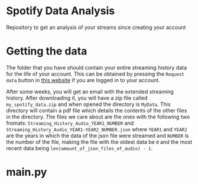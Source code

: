 # Spotify Data Analysis
Repository to get an analysis of your streams since creating your account

# Getting the data
The folder that you have should contain your entire streaming history data for the life of your account. This can be obtained by pressing the `Request data` button in [this website](https://www.spotify.com/us/account/privacy/) if you are logged in to your account. 

After some weeks, you will get an email with the extended streaming history. After downloading it, you will have a zip file called `my_spotify_data.zip` and when opened the directory is `MyData`. This directory will contain a pdf file which details the contents of the other files in the directory. The files we care about are the ones with the following two fromats: `Streaming_History_Audio_YEAR1_NUMBER` and `Streaming_History_Audio_YEAR1-YEAR2_NUMBER.json` where `YEAR1` and `YEAR2` are the years in which the data of the json file were streamed and `NUMBER` is the number of the file, making the file with the oldest data be `0` and the most recent data being `len(amount_of_json_files_of_audio) - 1`.
 
# main.py 




